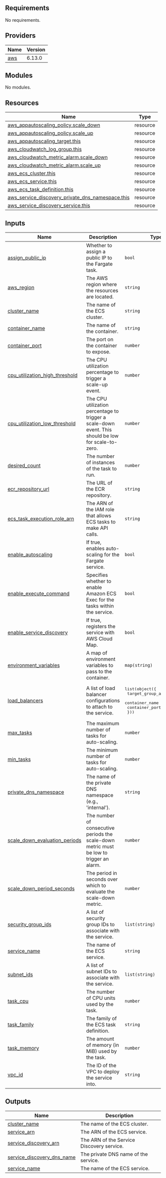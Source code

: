 ## Requirements

No requirements.

## Providers

| Name | Version |
|------|---------|
| <a name="provider_aws"></a> [aws](#provider\_aws) | 6.13.0 |

## Modules

No modules.

## Resources

| Name | Type |
|------|------|
| [aws_appautoscaling_policy.scale_down](https://registry.terraform.io/providers/hashicorp/aws/latest/docs/resources/appautoscaling_policy) | resource |
| [aws_appautoscaling_policy.scale_up](https://registry.terraform.io/providers/hashicorp/aws/latest/docs/resources/appautoscaling_policy) | resource |
| [aws_appautoscaling_target.this](https://registry.terraform.io/providers/hashicorp/aws/latest/docs/resources/appautoscaling_target) | resource |
| [aws_cloudwatch_log_group.this](https://registry.terraform.io/providers/hashicorp/aws/latest/docs/resources/cloudwatch_log_group) | resource |
| [aws_cloudwatch_metric_alarm.scale_down](https://registry.terraform.io/providers/hashicorp/aws/latest/docs/resources/cloudwatch_metric_alarm) | resource |
| [aws_cloudwatch_metric_alarm.scale_up](https://registry.terraform.io/providers/hashicorp/aws/latest/docs/resources/cloudwatch_metric_alarm) | resource |
| [aws_ecs_cluster.this](https://registry.terraform.io/providers/hashicorp/aws/latest/docs/resources/ecs_cluster) | resource |
| [aws_ecs_service.this](https://registry.terraform.io/providers/hashicorp/aws/latest/docs/resources/ecs_service) | resource |
| [aws_ecs_task_definition.this](https://registry.terraform.io/providers/hashicorp/aws/latest/docs/resources/ecs_task_definition) | resource |
| [aws_service_discovery_private_dns_namespace.this](https://registry.terraform.io/providers/hashicorp/aws/latest/docs/resources/service_discovery_private_dns_namespace) | resource |
| [aws_service_discovery_service.this](https://registry.terraform.io/providers/hashicorp/aws/latest/docs/resources/service_discovery_service) | resource |

## Inputs

| Name | Description | Type | Default | Required |
|------|-------------|------|---------|:--------:|
| <a name="input_assign_public_ip"></a> [assign\_public\_ip](#input\_assign\_public\_ip) | Whether to assign a public IP to the Fargate task. | `bool` | `false` | no |
| <a name="input_aws_region"></a> [aws\_region](#input\_aws\_region) | The AWS region where the resources are located. | `string` | `"us-east-1"` | no |
| <a name="input_cluster_name"></a> [cluster\_name](#input\_cluster\_name) | The name of the ECS cluster. | `string` | n/a | yes |
| <a name="input_container_name"></a> [container\_name](#input\_container\_name) | The name of the container. | `string` | n/a | yes |
| <a name="input_container_port"></a> [container\_port](#input\_container\_port) | The port on the container to expose. | `number` | `1337` | no |
| <a name="input_cpu_utilization_high_threshold"></a> [cpu\_utilization\_high\_threshold](#input\_cpu\_utilization\_high\_threshold) | The CPU utilization percentage to trigger a scale-up event. | `number` | `75` | no |
| <a name="input_cpu_utilization_low_threshold"></a> [cpu\_utilization\_low\_threshold](#input\_cpu\_utilization\_low\_threshold) | The CPU utilization percentage to trigger a scale-down event. This should be low for scale-to-zero. | `number` | `10` | no |
| <a name="input_desired_count"></a> [desired\_count](#input\_desired\_count) | The number of instances of the task to run. | `number` | `1` | no |
| <a name="input_ecr_repository_url"></a> [ecr\_repository\_url](#input\_ecr\_repository\_url) | The URL of the ECR repository. | `string` | n/a | yes |
| <a name="input_ecs_task_execution_role_arn"></a> [ecs\_task\_execution\_role\_arn](#input\_ecs\_task\_execution\_role\_arn) | The ARN of the IAM role that allows ECS tasks to make API calls. | `string` | n/a | yes |
| <a name="input_enable_autoscaling"></a> [enable\_autoscaling](#input\_enable\_autoscaling) | If true, enables auto-scaling for the Fargate service. | `bool` | `false` | no |
| <a name="input_enable_execute_command"></a> [enable\_execute\_command](#input\_enable\_execute\_command) | Specifies whether to enable Amazon ECS Exec for the tasks within the service. | `bool` | `false` | no |
| <a name="input_enable_service_discovery"></a> [enable\_service\_discovery](#input\_enable\_service\_discovery) | If true, registers the service with AWS Cloud Map. | `bool` | `false` | no |
| <a name="input_environment_variables"></a> [environment\_variables](#input\_environment\_variables) | A map of environment variables to pass to the container. | `map(string)` | `{}` | no |
| <a name="input_load_balancers"></a> [load\_balancers](#input\_load\_balancers) | A list of load balancer configurations to attach to the service. | <pre>list(object({<br/>    target_group_arn = string<br/>    container_name   = string<br/>    container_port   = number<br/>  }))</pre> | `[]` | no |
| <a name="input_max_tasks"></a> [max\_tasks](#input\_max\_tasks) | The maximum number of tasks for auto-scaling. | `number` | `1` | no |
| <a name="input_min_tasks"></a> [min\_tasks](#input\_min\_tasks) | The minimum number of tasks for auto-scaling. | `number` | `0` | no |
| <a name="input_private_dns_namespace"></a> [private\_dns\_namespace](#input\_private\_dns\_namespace) | The name of the private DNS namespace (e.g., 'internal'). | `string` | `"internal"` | no |
| <a name="input_scale_down_evaluation_periods"></a> [scale\_down\_evaluation\_periods](#input\_scale\_down\_evaluation\_periods) | The number of consecutive periods the scale-down metric must be low to trigger an alarm. | `number` | `3` | no |
| <a name="input_scale_down_period_seconds"></a> [scale\_down\_period\_seconds](#input\_scale\_down\_period\_seconds) | The period in seconds over which to evaluate the scale-down metric. | `number` | `300` | no |
| <a name="input_security_group_ids"></a> [security\_group\_ids](#input\_security\_group\_ids) | A list of security group IDs to associate with the service. | `list(string)` | n/a | yes |
| <a name="input_service_name"></a> [service\_name](#input\_service\_name) | The name of the ECS service. | `string` | n/a | yes |
| <a name="input_subnet_ids"></a> [subnet\_ids](#input\_subnet\_ids) | A list of subnet IDs to associate with the service. | `list(string)` | n/a | yes |
| <a name="input_task_cpu"></a> [task\_cpu](#input\_task\_cpu) | The number of CPU units used by the task. | `number` | `1024` | no |
| <a name="input_task_family"></a> [task\_family](#input\_task\_family) | The family of the ECS task definition. | `string` | n/a | yes |
| <a name="input_task_memory"></a> [task\_memory](#input\_task\_memory) | The amount of memory (in MiB) used by the task. | `number` | `2048` | no |
| <a name="input_vpc_id"></a> [vpc\_id](#input\_vpc\_id) | The ID of the VPC to deploy the service into. | `string` | n/a | yes |

## Outputs

| Name | Description |
|------|-------------|
| <a name="output_cluster_name"></a> [cluster\_name](#output\_cluster\_name) | The name of the ECS cluster. |
| <a name="output_service_arn"></a> [service\_arn](#output\_service\_arn) | The ARN of the ECS service. |
| <a name="output_service_discovery_arn"></a> [service\_discovery\_arn](#output\_service\_discovery\_arn) | The ARN of the Service Discovery service. |
| <a name="output_service_discovery_dns_name"></a> [service\_discovery\_dns\_name](#output\_service\_discovery\_dns\_name) | The private DNS name of the service. |
| <a name="output_service_name"></a> [service\_name](#output\_service\_name) | The name of the ECS service. |
